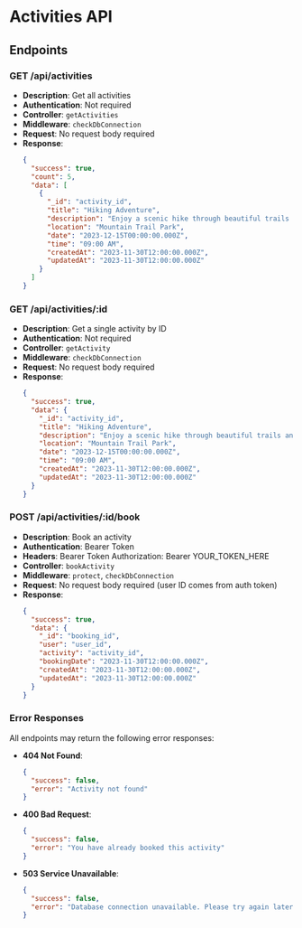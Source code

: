 # Activities API

## Endpoints

### GET /api/activities
- **Description**: Get all activities
- **Authentication**: Not required
- **Controller**: `getActivities`
- **Middleware**: `checkDbConnection`
- **Request**: No request body required
- **Response**:
  ```json
  {
    "success": true,
    "count": 5,
    "data": [
      {
        "_id": "activity_id",
        "title": "Hiking Adventure",
        "description": "Enjoy a scenic hike through beautiful trails and breathtaking views.",
        "location": "Mountain Trail Park",
        "date": "2023-12-15T00:00:00.000Z",
        "time": "09:00 AM",
        "createdAt": "2023-11-30T12:00:00.000Z",
        "updatedAt": "2023-11-30T12:00:00.000Z"
      }
    ]
  }
  ```

### GET /api/activities/:id
- **Description**: Get a single activity by ID
- **Authentication**: Not required
- **Controller**: `getActivity`
- **Middleware**: `checkDbConnection`
- **Request**: No request body required
- **Response**:
  ```json
  {
    "success": true,
    "data": {
      "_id": "activity_id",
      "title": "Hiking Adventure",
      "description": "Enjoy a scenic hike through beautiful trails and breathtaking views.",
      "location": "Mountain Trail Park",
      "date": "2023-12-15T00:00:00.000Z",
      "time": "09:00 AM",
      "createdAt": "2023-11-30T12:00:00.000Z",
      "updatedAt": "2023-11-30T12:00:00.000Z"
    }
  }
  ```

### POST /api/activities/:id/book
- **Description**: Book an activity
- **Authentication**: Bearer Token
- **Headers**: Bearer Token
  Authorization:  Bearer YOUR_TOKEN_HERE
- **Controller**: `bookActivity`
- **Middleware**: `protect`, `checkDbConnection`
- **Request**: No request body required (user ID comes from auth token)
- **Response**:
  ```json
  {
    "success": true,
    "data": {
      "_id": "booking_id",
      "user": "user_id",
      "activity": "activity_id",
      "bookingDate": "2023-11-30T12:00:00.000Z",
      "createdAt": "2023-11-30T12:00:00.000Z",
      "updatedAt": "2023-11-30T12:00:00.000Z"
    }
  }
  ```

### Error Responses

All endpoints may return the following error responses:

- **404 Not Found**:
  ```json
  {
    "success": false,
    "error": "Activity not found"
  }
  ```

- **400 Bad Request**:
  ```json
  {
    "success": false,
    "error": "You have already booked this activity"
  }
  ```

- **503 Service Unavailable**:
  ```json
  {
    "success": false,
    "error": "Database connection unavailable. Please try again later."
  }
  ``` 